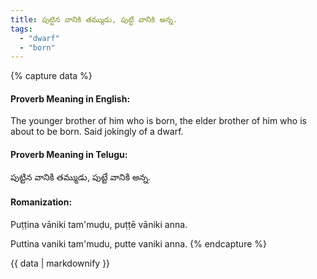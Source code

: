 ```yaml
---
title: పుట్టిన వానికి తమ్ముడు, పుట్టే వానికి అన్న.
tags:
  - "dwarf"
  - "born"
---
```


{% capture data %}
#### Proverb Meaning in English:
The younger brother of him who is born, the elder brother of him who is about to be born.
Said jokingly of a dwarf.

#### Proverb Meaning in Telugu:
పుట్టిన వానికి తమ్ముడు, పుట్టే వానికి అన్న.

#### Romanization:
Puṭṭina vāniki tam'muḍu, puṭṭē vāniki anna.

Puttina vaniki tam'mudu, putte vaniki anna.
{% endcapture %}

{{ data | markdownify }}


